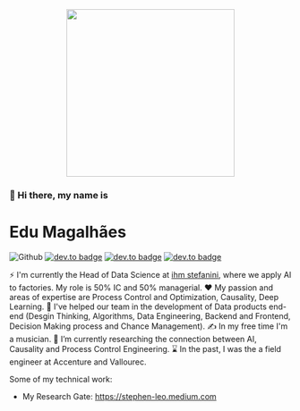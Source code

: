 <div id="header" align="center">
  <img src="https://media.giphy.com/media/ZeFG00TVXs54Pw4c8e/giphy.gif" width="300"/>
</div>

### 👋 Hi there, my name is 
# **Edu Magalhães**

![Github](https://img.shields.io/github/followers/edumagol?style=social) 
[![dev.to badge](https://img.shields.io/badge/-Edu%20Magalhaes-blue?style=flat&logo=linkedin)](https://www.linkedin.com/in/eduardomoliveira/) 
[![dev.to badge](https://img.shields.io/badge/-Twitter-blue?style=flat&logo=twitter)](https://twitter.com/edumagajanes)
[![dev.to badge](https://img.shields.io/badge/-%20Kaggle-blue?style=flat)](https://www.kaggle.com/edumagalhaes)

 ⚡ I'm currently the Head of Data Science at [ihm stefanini](https://www.ihm.com.br/), where we apply AI to factories. My role is 50% IC and 50% managerial.
 ❤️ My passion and areas of expertise are Process Control and Optimization, Causality, Deep Learning.
 🌟 I've helped our team in the development of Data products end-end (Desgin Thinking, Algorithms, Data Engineering, Backend and Frontend, Decision Making process and Chance Management).
 ✍️ In my free time I'm a musician.
 🔭 I’m currently researching the connection between AI, Causality and Process Control Engineering.
 ⌛ In the past, I was the  a field engineer at Accenture and Vallourec.

Some of my technical work:
- My Research Gate: https://stephen-leo.medium.com
